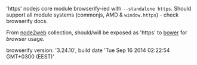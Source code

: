 'https' nodejs core module browserify-ied with `--standalone https`. Should support all module systems (commonjs, AMD & `window.https`) - check browserify docs.

From [node2web](http://github.com/anodynos/node2web) collection,
should/will be exposed as 'https' to [bower](http://bower.io) for *browser* usage.

browserify version: '3.24.10', build date 'Tue Sep 16 2014 02:22:54 GMT+0300 (EEST)'
